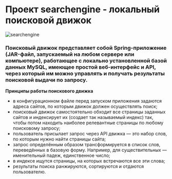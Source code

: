 # Проект searchengine - локальный поисковой движок
![searchengine](https://github.com/evgenyzhulpa/searchengine/assets/120999337/72c06b6b-8665-4823-a718-43cdfba09f37)
###  Поисковый движок представляет собой Spring-приложение (JAR-файл, запускаемый на любом сервере или компьютере), работающее с локально установленной базой данных MySQL, имеющее простой веб-интерфейс и API, через который им можно управлять и получать результаты поисковой выдачи по запросу. 

**Принципы работы поискового движка**

- в конфигурационном файле перед запуском приложения задаются адреса сайтов, по которым движок должен осуществлять поиск;
- поисковый движок самостоятельно обходит все страницы заданных сайтов и индексирует их (создает так называемый индекс) так, чтобы потом находить наиболее релевантные страницы по любому поисковому запросу;
- пользователь присылает запрос через API движка — это набор слов, по которым нужно найти страницы сайта;
- запрос определённым образом трансформируется в список слов, переведённых в базовую форму. Например, для существительных — именительный падеж, единственное число;
- в индексе ищутся страницы, на которых встречаются все эти слова;
- результаты поиска ранжируются, сортируются и отдаются пользователю.
